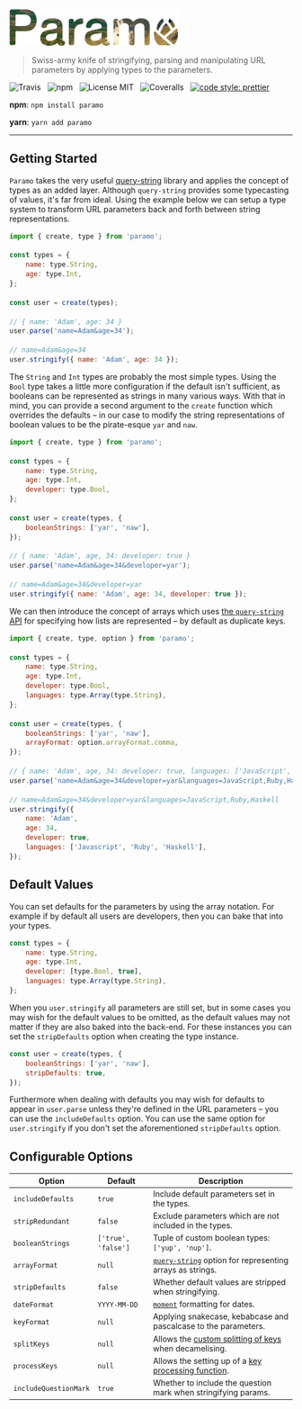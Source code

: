 <img src="media/logo.png" alt="Paramo" width="300" />

> Swiss-army knife of stringifying, parsing and manipulating URL parameters by applying types to the parameters.

![Travis](http://img.shields.io/travis/Wildhoney/Paramo.svg?style=for-the-badge)
&nbsp;
![npm](http://img.shields.io/npm/v/paramo.svg?style=for-the-badge)
&nbsp;
![License MIT](http://img.shields.io/badge/license-mit-lightgrey.svg?style=for-the-badge)
&nbsp;
![Coveralls](https://img.shields.io/coveralls/Wildhoney/Paramo.svg?style=for-the-badge)
&nbsp;
[![code style: prettier](https://img.shields.io/badge/code_style-prettier-ff69b4.svg?style=for-the-badge)](https://github.com/prettier/prettier)

**npm**: `npm install paramo`

**yarn**: `yarn add paramo`

---

## Getting Started

`Paramo` takes the very useful [query-string]() library and applies the concept of types as an added layer. Although `query-string` provides some typecasting of values, it's far from ideal. Using the example below we can setup a type system to transform URL parameters back and forth between string representations.

```javascript
import { create, type } from 'paramo';

const types = {
    name: type.String,
    age: type.Int,
};

const user = create(types);

// { name: 'Adam', age: 34 }
user.parse('name=Adam&age=34');

// name=Adam&age=34
user.stringify({ name: 'Adam', age: 34 });
```

The `String` and `Int` types are probably the most simple types. Using the `Bool` type takes a little more configuration if the default isn't sufficient, as booleans can be represented as strings in many various ways. With that in mind, you can provide a second argument to the `create` function which overrides the defaults &ndash; in our case to modify the string representations of boolean values to be the pirate-esque `yar` and `naw`.

```javascript
import { create, type } from 'paramo';

const types = {
    name: type.String,
    age: type.Int,
    developer: type.Bool,
};

const user = create(types, {
    booleanStrings: ['yar', 'naw'],
});

// { name: 'Adam', age, 34: developer: true }
user.parse('name=Adam&age=34&developer=yar');

// name=Adam&age=34&developer=yar
user.stringify({ name: 'Adam', age: 34, developer: true });
```

We can then introduce the concept of arrays which uses [the `query-string` API](https://github.com/sindresorhus/query-string#api) for specifying how lists are represented &ndash; by default as duplicate keys.

```javascript
import { create, type, option } from 'paramo';

const types = {
    name: type.String,
    age: type.Int,
    developer: type.Bool,
    languages: type.Array(type.String),
};

const user = create(types, {
    booleanStrings: ['yar', 'naw'],
    arrayFormat: option.arrayFormat.comma,
});

// { name: 'Adam', age, 34: developer: true, languages: ['JavaScript', 'Ruby', 'Haskell'] }
user.parse('name=Adam&age=34&developer=yar&languages=JavaScript,Ruby,Haskell');

// name=Adam&age=34&developer=yar&languages=JavaScript,Ruby,Haskell
user.stringify({
    name: 'Adam',
    age: 34,
    developer: true,
    languages: ['Javascript', 'Ruby', 'Haskell'],
});
```

## Default Values

You can set defaults for the parameters by using the array notation. For example if by default all users are developers, then you can bake that into your types.

```javascript
const types = {
    name: type.String,
    age: type.Int,
    developer: [type.Bool, true],
    languages: type.Array(type.String),
};
```

When you `user.stringify` all parameters are still set, but in some cases you may wish for the default values to be omitted, as the default values may not matter if they are also baked into the back-end. For these instances you can set the `stripDefaults` option when creating the type instance.

```javascript
const user = create(types, {
    booleanStrings: ['yar', 'naw'],
    stripDefaults: true,
});
```

Furthermore when dealing with defaults you may wish for defaults to appear in `user.parse` unless they're defined in the URL parameters &ndash; you can use the `includeDefaults` option. You can use the same option for `user.stringify` if you don't set the aforementioned `stripDefaults` option.

## Configurable Options

| Option                | Default             | Description                                                                                                                  |
| --------------------- | ------------------- | ---------------------------------------------------------------------------------------------------------------------------- |
| `includeDefaults`     | `true`              | Include default parameters set in the types.                                                                                 |
| `stripRedundant`      | `false`             | Exclude parameters which are not included in the types.                                                                      |
| `booleanStrings`      | `['true', 'false']` | Tuple of custom boolean types: `['yup', 'nup']`.                                                                             |
| `arrayFormat`         | `null`              | [`query-string`](https://github.com/sindresorhus/query-string) option for representing arrays as strings.                    |
| `stripDefaults`       | `false`             | Whether default values are stripped when stringifying.                                                                       |
| `dateFormat`          | `YYYY-MM-DD`        | [`moment`](https://momentjs.com/docs/) formatting for dates.                                                                 |
| `keyFormat`           | `null`              | Applying snakecase, kebabcase and pascalcase to the parameters.                                                              |
| `splitKeys`           | `null`              | Allows the [custom splitting of keys](https://github.com/domchristie/humps#humpsdecamelizestring-options) when decamelising. |
| `processKeys`         | `null`              | Allows the setting up of a [key processing function](https://github.com/domchristie/humps#converting-object-keys).           |
| `includeQuestionMark` | `true`              | Whether to include the question mark when stringifying params.                                                               |
